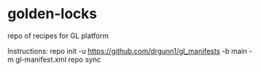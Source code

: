 # golden-locks
repo of recipes for GL platform

Instructions:
repo init -u https://github.com/drgunn1/gl_manifests -b main -m gl-manifest.xml
repo sync

